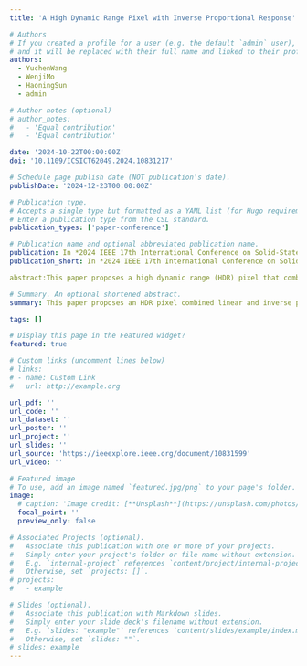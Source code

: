 ```yaml
---
title: 'A High Dynamic Range Pixel with Inverse Proportional Response'

# Authors
# If you created a profile for a user (e.g. the default `admin` user), write the username (folder name) here
# and it will be replaced with their full name and linked to their profile.
authors:
  - YuchenWang
  - WenjiMo
  - HaoningSun
  - admin

# Author notes (optional)
# author_notes:
#   - 'Equal contribution'
#   - 'Equal contribution'

date: '2024-10-22T00:00:00Z'
doi: '10.1109/ICSICT62049.2024.10831217'

# Schedule page publish date (NOT publication's date).
publishDate: '2024-12-23T00:00:00Z'

# Publication type.
# Accepts a single type but formatted as a YAML list (for Hugo requirements).
# Enter a publication type from the CSL standard.
publication_types: ['paper-conference']

# Publication name and optional abbreviated publication name.
publication: In *2024 IEEE 17th International Conference on Solid-State & Integrated Circuit Technology (ICSICT)*, 2024
publication_short: In *2024 IEEE 17th International Conference on Solid-State & Integrated Circuit Technology (ICSICT)*, 2024

abstract:This paper proposes a high dynamic range (HDR) pixel that combines linear response and inverse proportional response. This pixel achieves nonlinear compression of light intensity under inverse proportional response to improve dynamic range (DR), suitable for CMOS image sensors (CIS) with rolling shutter operation. The proposed pixel is composed of only 4 MOSFET. In HDR mode, it loads the output signal with brightness information dynamically onto the column signal bus. This pixel does not rely on the I-V characteristics of the CMOS subthreshold region and adopts a hard reset structure, overcoming the problems of poor low light SNR performance and image lagging in the traditional logarithmic pixels. The use of low threshold NMOS transistors in the pixel circuit results in the swing of the pixel output close to the power supply voltage, improving the low-voltage performance of the pixel circuit and bringing higher DR. Under a standard CMOS process, the pixel pitch is 6.6μm with a fill factor of 37.6%. The post simulation results indicate that the proposed pixel has good linear and inverse proportional responses to photocurrent. Compared to the linear mode, this pixel has a DR improvement of at least 31.9dB in the HDR mode.

# Summary. An optional shortened abstract.
summary: This paper proposes an HDR pixel combined linear and inverse proportional response.

tags: []

# Display this page in the Featured widget?
featured: true

# Custom links (uncomment lines below)
# links:
# - name: Custom Link
#   url: http://example.org

url_pdf: ''
url_code: ''
url_dataset: ''
url_poster: ''
url_project: ''
url_slides: ''
url_source: 'https://ieeexplore.ieee.org/document/10831599'
url_video: ''

# Featured image
# To use, add an image named `featured.jpg/png` to your page's folder.
image:
  # caption: 'Image credit: [**Unsplash**](https://unsplash.com/photos/pLCdAaMFLTE)'
  focal_point: ''
  preview_only: false

# Associated Projects (optional).
#   Associate this publication with one or more of your projects.
#   Simply enter your project's folder or file name without extension.
#   E.g. `internal-project` references `content/project/internal-project/index.md`.
#   Otherwise, set `projects: []`.
# projects:
#   - example

# Slides (optional).
#   Associate this publication with Markdown slides.
#   Simply enter your slide deck's filename without extension.
#   E.g. `slides: "example"` references `content/slides/example/index.md`.
#   Otherwise, set `slides: ""`.
# slides: example
---
```


<!-- {{% callout note %}}
Click the _Cite_ button above to demo the feature to enable visitors to import publication metadata into their reference management software.
{{% /callout %}}

{{% callout note %}}
Create your slides in Markdown - click the _Slides_ button to check out the example.
{{% /callout %}} -->

<!-- Add the publication's **full text** or **supplementary notes** here. You can use rich formatting such as including [code, math, and images](https://docs.hugoblox.com/content/writing-markdown-latex/). -->
